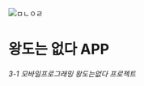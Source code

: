 ![ㅁㄴㅇㄹ](https://user-images.githubusercontent.com/41337631/99226444-25568a80-282d-11eb-8060-edae9de99ca1.png)

# 왕도는 없다 APP
###### 3-1 모바일프로그래밍 왕도는없다 프로젝트
